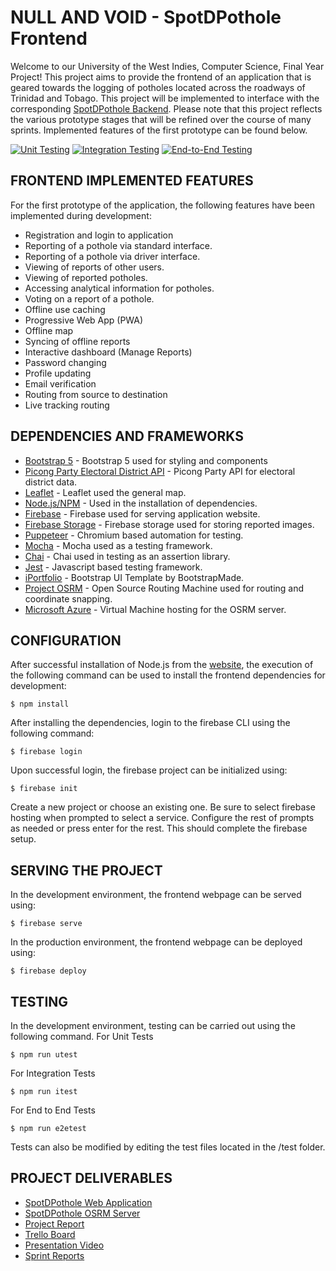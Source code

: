# NULL AND VOID - SpotDPothole Frontend
Welcome to our University of the West Indies, Computer Science, Final Year Project! This project aims to provide the frontend of an application that is geared towards the logging of potholes located across the roadways of Trinidad and Tobago. This project will be implemented to interface with the corresponding [SpotDPothole Backend](https://github.com/Boldoosang/NAV-spotDPothole-backend). Please note that this project reflects the various prototype stages that will be refined over the course of many sprints. Implemented features of the first prototype can be found below.  

[![Unit Testing](https://github.com/Boldoosang/NAV-spotDPothole-frontend/actions/workflows/UnitTestFlow.yml/badge.svg)](https://github.com/Boldoosang/NAV-spotDPothole-frontend/actions/workflows/UnitTestFlow.yml)
[![Integration Testing](https://github.com/Boldoosang/NAV-spotDPothole-frontend/actions/workflows/IntegrationTestFlow.yml/badge.svg)](https://github.com/Boldoosang/NAV-spotDPothole-frontend/actions/workflows/IntegrationTestFlow.yml)
[![End-to-End Testing](https://github.com/Boldoosang/NAV-spotDPothole-frontend/actions/workflows/e2eTestFlow.yml/badge.svg)](https://github.com/Boldoosang/NAV-spotDPothole-frontend/actions/workflows/e2eTestFlow.yml)

## FRONTEND IMPLEMENTED FEATURES
For the first prototype of the application, the following features have been implemented during development:
* Registration and login to application
* Reporting of a pothole via standard interface.
* Reporting of a pothole via driver interface.
* Viewing of reports of other users.
* Viewing of reported potholes.
* Accessing analytical information for potholes.
* Voting on a report of a pothole.
* Offline use caching
* Progressive Web App (PWA)
* Offline map
* Syncing of offline reports
* Interactive dashboard (Manage Reports)
* Password changing
* Profile updating
* Email verification
* Routing from source to destination
* Live tracking routing

## DEPENDENCIES AND FRAMEWORKS
* [Bootstrap 5](https://getbootstrap.com/docs/5.1/getting-started/introduction/) - Bootstrap 5 used for styling and components
* [Picong Party Electoral District API](https://www.thepicongparty.com/home.html) - Picong Party API for electoral district data.
* [Leaflet](https://leafletjs.com/) - Leaflet used the general map.
* [Node.js/NPM](https://nodejs.org/en/) - Used in the installation of dependencies.
* [Firebase](https://firebase.google.com/) - Firebase used for serving application website.
* [Firebase Storage](https://firebase.google.com/) - Firebase storage used for storing reported images.
* [Puppeteer](https://www.npmjs.com/package/puppeteer) - Chromium based automation for testing.
* [Mocha](https://www.npmjs.com/package/mocha) - Mocha used as a testing framework.
* [Chai](https://www.npmjs.com/package/chai) - Chai used in testing as an assertion library.
* [Jest](https://www.npmjs.com/package/jest) - Javascript based testing framework.
* [iPortfolio](https://bootstrapmade.com/iportfolio-bootstrap-portfolio-websites-template/) - Bootstrap UI Template by BootstrapMade.
* [Project OSRM](http://project-osrm.org/) - Open Source Routing Machine used for routing and coordinate snapping.
* [Microsoft Azure](https://azure.microsoft.com/en-us/) - Virtual Machine hosting for the OSRM server.

## CONFIGURATION
After successful installation of Node.js from the [website](https://nodejs.org/en/), the execution of the following command can be used to install the frontend dependencies for development:
```
$ npm install
```
After installing the dependencies, login to the firebase CLI using the following command:
```
$ firebase login
```
Upon successful login, the firebase project can be initialized using:
```
$ firebase init
```
Create a new project or choose an existing one. Be sure to select firebase hosting when prompted to select a service. Configure the rest of prompts as needed or press enter for the rest. This should complete the firebase setup.

## SERVING THE PROJECT
In the development environment, the frontend webpage can be served using:
```
$ firebase serve
```
  
In the production environment, the frontend webpage can be deployed using:
```
$ firebase deploy
```

## TESTING
In the development environment, testing can be carried out using the following command.
For Unit Tests
```
$ npm run utest
```
For Integration Tests
```
$ npm run itest
```
For End to End Tests
```
$ npm run e2etest
```
Tests can also be modified by editing the test files located in the /test folder.

## PROJECT DELIVERABLES
* [SpotDPothole Web Application](https://spotdpoth.web.app/)
* [SpotDPothole OSRM Server](https://hub.docker.com/r/boldoosang/spotdpothole-osrm)
* [Project Report](https://docs.google.com/document/d/1MbG_XzXLCaeWMDBc3Zezz9sAgkBU1_tGtYckHa-LVjU)
* [Trello Board](https://trello.com/b/bCe8RVWj/spotdpothole-board)
* [Presentation Video](https://drive.google.com/file/d/1UykyVaxr4G0CXS1ABVqcTvMwgmhXvOui/view?usp=sharing)
* [Sprint Reports](https://docs.google.com/document/d/1jxIfp3vwikRcj7EJdyDVY7riiU0riKOS5hV0pR2tbb8)
